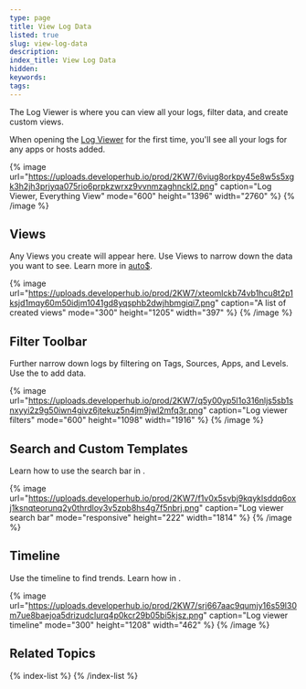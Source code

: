```yaml
---
type: page
title: View Log Data
listed: true
slug: view-log-data
description: 
index_title: View Log Data
hidden: 
keywords: 
tags: 
---
```


The Log Viewer is where you can view all your logs, filter data, and create custom views.

When opening the [Log Viewer](https://app.logdna.com/logs/view) for the first time, you'll see all your logs for any apps or hosts added.

{% image url="https://uploads.developerhub.io/prod/2KW7/6viug8orkpy45e8w5s5xgk3h2jh3prjyqa075rio6prpkzwrxz9vvnmzaghnckl2.png" caption="Log Viewer, Everything View" mode="600" height="1396" width="2760" %}
{% /image %}

## Views

Any Views you create will appear here. Use Views to narrow down the data you want to see. Learn more in [auto$](/docs/create-and-edit-views). 

{% image url="https://uploads.developerhub.io/prod/2KW7/xteomlckb74vb1hcu8t2p1ksjd1mqy60m50idjm1041gd8yqsphb2dwjhbmgiqi7.png" caption="A list of created views" mode="300" height="1205" width="397" %}
{% /image %}

## Filter Toolbar

Further narrow down logs by filtering on Tags, Sources, Apps, and Levels. Use the [](/docs/introducing-the-agent) to add data.

{% image url="https://uploads.developerhub.io/prod/2KW7/q5y00yp5l1o316nljs5sb1snxyyi2z9g50iwn4givz6jtekuz5n4jm9jwl2mfq3r.png" caption="Log viewer filters" mode="600" height="1098" width="1916" %}
{% /image %}

## Search and Custom Templates

Learn how to use the search bar in [](/docs/searching-log-contents). 

{% image url="https://uploads.developerhub.io/prod/2KW7/f1v0x5svbj9kqyklsddq6oxj1ksnqteorunq2y0thrdloy3v5zpb8hs4g7f5nbrj.png" caption="Log viewer search bar" mode="responsive" height="222" width="1814" %}
{% /image %}

## Timeline

Use the timeline to find trends. Learn how in [](/docs/view-log-data-by-timeline).

{% image url="https://uploads.developerhub.io/prod/2KW7/srj667aac9qumjy16s59l30m7ue8baejoa5drizudclurq4p0kcr29b05bi5kjsz.png" caption="Log viewer timeline" mode="300" height="1208" width="462" %}
{% /image %}

## Related Topics

{% index-list %}
{% /index-list %}